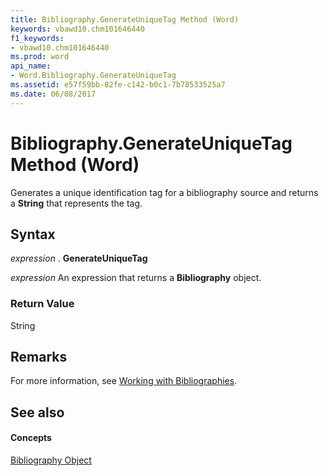 ```yaml
---
title: Bibliography.GenerateUniqueTag Method (Word)
keywords: vbawd10.chm101646440
f1_keywords:
- vbawd10.chm101646440
ms.prod: word
api_name:
- Word.Bibliography.GenerateUniqueTag
ms.assetid: e57f59bb-82fe-c142-b0c1-7b78533525a7
ms.date: 06/08/2017
---
```



# Bibliography.GenerateUniqueTag Method (Word)

Generates a unique identification tag for a bibliography source and returns a  **String** that represents the tag.


## Syntax

 _expression_ . **GenerateUniqueTag**

 _expression_ An expression that returns a **Bibliography** object.


### Return Value

String


## Remarks

For more information, see [Working with Bibliographies](http://msdn.microsoft.com/library/ce05a0bd-bacd-16e1-0ab0-793a47a15da5%28Office.15%29.aspx).


## See also


#### Concepts


[Bibliography Object](bibliography-object-word.md)

